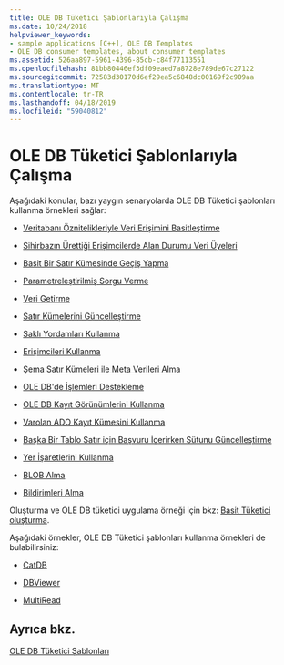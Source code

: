 ```yaml
---
title: OLE DB Tüketici Şablonlarıyla Çalışma
ms.date: 10/24/2018
helpviewer_keywords:
- sample applications [C++], OLE DB Templates
- OLE DB consumer templates, about consumer templates
ms.assetid: 526aa897-5961-4396-85cb-c84f77113551
ms.openlocfilehash: 81bb80446ef3df09eaed7a8728e789de67c27122
ms.sourcegitcommit: 72583d30170d6ef29ea5c6848dc00169f2c909aa
ms.translationtype: MT
ms.contentlocale: tr-TR
ms.lasthandoff: 04/18/2019
ms.locfileid: "59040812"
---
```

# <a name="working-with-ole-db-consumer-templates"></a>OLE DB Tüketici Şablonlarıyla Çalışma

Aşağıdaki konular, bazı yaygın senaryolarda OLE DB Tüketici şablonları kullanma örnekleri sağlar:

- [Veritabanı Öznitelikleriyle Veri Erişimini Basitleştirme](../../data/oledb/simplifying-data-access-with-database-attributes.md)

- [Sihirbazın Ürettiği Erişimcilerde Alan Durumu Veri Üyeleri](../../data/oledb/field-status-data-members-in-wizard-generated-accessors.md)

- [Basit Bir Satır Kümesinde Geçiş Yapma](../../data/oledb/traversing-a-simple-rowset.md)

- [Parametreleştirilmiş Sorgu Verme](../../data/oledb/issuing-a-parameterized-query.md)

- [Veri Getirme](../../data/oledb/fetching-data.md)

- [Satır Kümelerini Güncelleştirme](../../data/oledb/updating-rowsets.md)

- [Saklı Yordamları Kullanma](../../data/oledb/using-stored-procedures.md)

- [Erişimcileri Kullanma](../../data/oledb/using-accessors.md)

- [Şema Satır Kümeleri ile Meta Verileri Alma](../../data/oledb/obtaining-metadata-with-schema-rowsets.md)

- [OLE DB'de İşlemleri Destekleme](../../data/oledb/supporting-transactions-in-ole-db.md)

- [OLE DB Kayıt Görünümlerini Kullanma](../../data/oledb/using-ole-db-record-views.md)

- [Varolan ADO Kayıt Kümesini Kullanma](../../data/oledb/using-an-existing-ado-recordset.md)

- [Başka Bir Tablo Satır için Başvuru İçerirken Sütunu Güncelleştirme](../../data/oledb/updating-a-column-when-another-table-contains-a-reference-to-the-row.md)

- [Yer İşaretlerini Kullanma](../../data/oledb/using-bookmarks.md)

- [BLOB Alma](../../data/oledb/retrieving-a-blob.md)

- [Bildirimleri Alma](../../data/oledb/receiving-notifications.md)

Oluşturma ve OLE DB tüketici uygulama örneği için bkz: [Basit Tüketici oluşturma](../../data/oledb/creating-an-ole-db-consumer.md).

Aşağıdaki örnekler, OLE DB Tüketici şablonları kullanma örnekleri de bulabilirsiniz:

- [CatDB](https://github.com/Microsoft/VCSamples)

- [DBViewer](https://github.com/Microsoft/VCSamples)

- [MultiRead](https://github.com/Microsoft/VCSamples)

## <a name="see-also"></a>Ayrıca bkz.

[OLE DB Tüketici Şablonları](../../data/oledb/ole-db-consumer-templates-cpp.md)